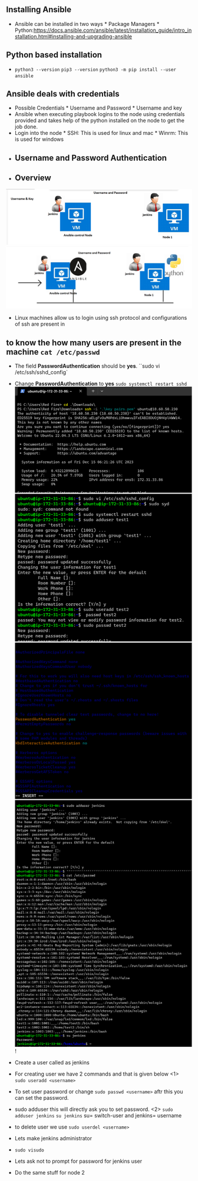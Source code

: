 ## Installing Ansible
* Ansible can be installed in two ways
          * Package Managers
          * Python:https://docs.ansible.com/ansible/latest/installation_guide/intro_installation.html#installing-and-upgrading-ansible
## Python based installation
* `python3 --version`
  `pip3 --version`
  `python3 -m pip install --user ansible`
## Ansible deals with credentials
* Possible Credentials
       * Username and Password
       * Username and key
* Ansible when executing playbook logins to the node using credentials provided and takes help of the python installed on the node to get the job done.
* Login into the node
       * SSH: This is used for linux and mac
       * Winrm: This is used for windows
* ## Username and Password Authentication
* ## Overview
![preview](images/a19.png)
![preview](images/a20.png)

* Linux machines allow us to login using ssh protocol and configurations of ssh are present in 
## to know the how many users are present in the machine `cat /etc/passwd`
* The field __PasswordAuthentication__ should be __yes__.
 ``sudo vi /etc/ssh/sshd_config`
* Change __PasswordAuthentication__ to __yes__
  ``sudo systemctl restart sshd`` 
  ![preview](images/a21.png)
  ![preview](images/a22.png)  
  ![preview](images/a23.png)
  ![preview](images/a24.png)
  !
* Create a user called as jenkins 

* For creating user we have 2 commands and that is given below
<1>
   `` sudo useradd <username>`` 
* To set user password or change `sudo passwd <username>` aftr this you can set the password.
* sudo adduser <username> 
 this will directly ask you to set password.
<2>
 ``sudo adduser jenkins``
 `su jenkins` su= switch-user and jenkins= username 
* to delete user we use  `sudo userdel <username>` 


* Lets make jenkins administrator
* `sudo visudo`
* Lets ask not to prompt for password for jenkins user
* Do the same stuff for node 2 
